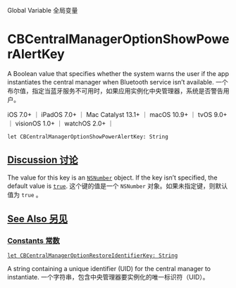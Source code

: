 Global Variable 全局变量

# CBCentralManagerOptionShowPowerAlertKey

A Boolean value that specifies whether the system warns the user if the app instantiates the central manager when Bluetooth service isn’t available.
一个布尔值，指定当蓝牙服务不可用时，如果应用实例化中央管理器，系统是否警告用户。

iOS 7.0+ ｜ iPadOS 7.0+ ｜ Mac Catalyst 13.1+ ｜ macOS 10.9+ ｜ tvOS 9.0+ ｜ visionOS 1.0+ ｜ watchOS 2.0+ ｜ 

```
let CBCentralManagerOptionShowPowerAlertKey: String
```



## [Discussion 讨论](https://developer.apple.com/documentation/corebluetooth/cbcentralmanageroptionshowpoweralertkey#Discussion)

The value for this key is an [`NSNumber`](https://developer.apple.com/documentation/foundation/nsnumber) object. If the key isn’t specified, the default value is [`true`](https://developer.apple.com/documentation/swift/true).
这个键的值是一个 `NSNumber` 对象。如果未指定键，则默认值为 `true` 。



## [See Also 另见](https://developer.apple.com/documentation/corebluetooth/cbcentralmanageroptionshowpoweralertkey#see-also)

### [Constants 常数](https://developer.apple.com/documentation/corebluetooth/cbcentralmanageroptionshowpoweralertkey#Constants)

[`let CBCentralManagerOptionRestoreIdentifierKey: String`](https://developer.apple.com/documentation/corebluetooth/cbcentralmanageroptionrestoreidentifierkey)

A string containing a unique identifier (UID) for the central manager to instantiate.
一个字符串，包含中央管理器要实例化的唯一标识符（UID）。
